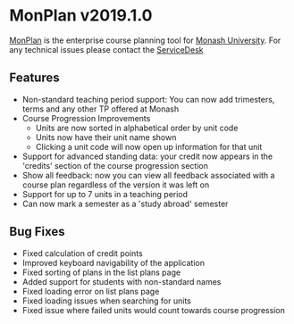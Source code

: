 # **MonPlan v2019.1.0**

[MonPlan](https://monplan.apps.monash.edu/) is the enterprise course planning tool for [Monash University](https://monash.edu/). For any technical issues please contact the [ServiceDesk](https://servicedeskonline.monash.edu/)


##  **Features**
* Non-standard teaching period support: You can now add trimesters, terms and any other TP offered at Monash
* Course Progression Improvements
	* Units are now sorted in alphabetical order by unit code
	* Units now have their unit name shown
  * Clicking a unit code will now open up information for that unit
* Support for advanced standing data: your credit now appears in the 'credits' section of the course progression section
* Show all feedback: now you can view all feedback associated with a course plan regardless of the version it was left on
* Support for up to 7 units in a teaching period
* Can now mark a semester as a 'study abroad' semester

##  **Bug Fixes**
* Fixed calculation of credit points
* Improved keyboard navigability of the application
* Fixed sorting of plans in the list plans page
* Added support for students with non-standard names
* Fixed loading error on list plans page
* Fixed loading issues when searching for units
* Fixed issue where failed units would count towards course progression
